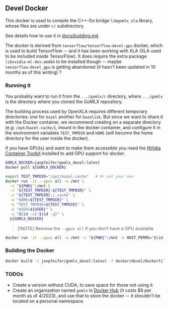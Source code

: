 ## Devel Docker

This docker is used to compile the C++-Go bridge `libgomlx_xla` library, whose files are 
under `c/` subdirectory.

See details how to use it in [docs/building.md](https://github.com/gomlx/gomlx/blob/main/docs/building.md).

The docker is derived from `tensorflow/tensorflow:devel-gpu` docker, which is used to build TensorFlow -- and 
it has been working with XLA (XLA used to be included inside TensorFlow).
It does require the extra package `libnvidia-ml-dev:amd64` to be installed though -- maybe `tensorflow:devel_gpu`
is getting abandoned (it hasn't been updated in 10 months as of this writing) ?

### Running it

You probably want to run it from the `.../gomlx/c` directory, where `.../gomlx` is the directory where you
cloned the GoMLX repository.

The building process used by OpenXLA requires different temporary directories: one for `bazel` another for `bazelisk`.
But since we want to share it with the Docker container, we recommend creating on a separate directory
(e.g: `/opt/bazel-cache/`), mount in the docker container, and configure it in the environment variables
`TEST_TMPDIR` and `HOME` (will become the home directory for the user inside the docker).

If you have GPU(s) and want to make them accessible you need the
[NVidia Container Toolkit](https://docs.nvidia.com/datacenter/cloud-native/container-toolkit/latest/install-guide.html)
installed to add GPU support for _docker_.

```bash
GOMLX_DOCKER=janpfeifer/gomlx_devel:latest
docker pull ${GOMLX_DOCKER}

export TEST_TMPDIR="/opt/bazel-cache"   # Or set your own
docker run -it --gpus all -w /mnt \
  -v "${PWD}":/mnt \
  -v "${TEST_TMPDIR}:${TEST_TMPDIR}" \
  -v "${TEST_TMPDIR}:/.cache" \
  -e "HOME=${TEST_TMPDIR}" \
  -e "TEST_TMPDIR=${TEST_TMPDIR}" \
  -e "USER=${USER}" \
  -u "$(id -u):$(id -g)" \
  ${GOMLX_DOCKER}
```

> [!NOTE] Remove the `--gpus all` if you don't have a GPU available

```bash
docker run -it --gpus all -w /mnt -v "${PWD}":/mnt -e HOST_PERMS="$(id -u):$(id -g)" janpfeifer/gomlx_devel:latest
```

### Building the Docker

```bash
docker build -t janpfeifer/gomlx_devel:latest -f docker/devel/Dockerfile .
```

### TODOs

- Create a version without CUDA, to save space for those not using it.
- Create an organization named `gomlx` in [Docker Hub](https://hub.docker.com/) (it costs $9 per month as of 4/2023),
  and use that to store the docker -- it shouldn't be located on a personal namespace.
